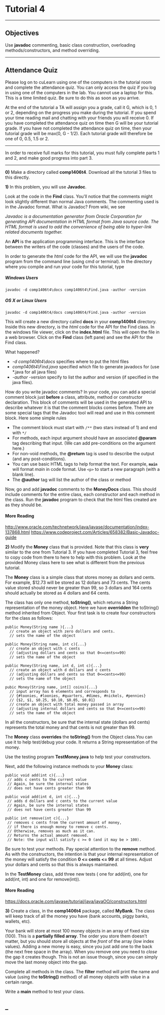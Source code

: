 # Tutorial 4
---

## Objectives  

Use **javadoc** commenting, basic class construction, overloading methods/constructors, and method overriding.

---

## Attendance Quiz

Please log on to cuLearn using one of the computers in the tutorial room and complete the attendance quiz. You can only access the quiz if you log in using one of the computers in the lab. You cannot use a laptop for this. This is a time limited quiz. Be sure to do this as soon as you arrive.

At the end of the tutorial a TA will assign you a grade, call it G, which is 0, 1 or 2, depending on the progress you make during the tutorial. If you spend your time reading mail and chatting with your friends you will receive 0. If you have completed the attendance quiz on time then G will be your tutorial grade. If you have not completed the attendance quiz on time, then your tutorial grade will be max(0, G - 1/2). Each tutorial grade will therefore be one of 0, 0.5, 1.5 or 2.

---
In order to receive full marks for this tutorial, you must fully complete parts 1 and 2, and make good progress into part 3.


---

__0)__ Make a directory called **comp1406t4**. Download all the tutorial 3 files to this directly.
	
__1)__ In this problem, you will use **Javadoc**.

Look at the code in the **Find** class.  You'll notice that the comments might look slightly different than normal Java comments. The commenting used is in the Javadoc format. What is Javadoc? From wiki, we see  

_Javadoc is a documentation generator from Oracle Corporation for generating API documentation in HTML format from Java source code. The HTML format is used to add the convenience of being able to hyper-link related documents together._

An **API** is the application programming interface. This is the interface between the writers of the code (classes) and the users of the code.

In order to generate the _html_ code for the API, we will use the **javadoc** program from the command line (using cmd or terminal). In the directory where you compile and run your code for this tutorial, type

##### Windows Users
```
javadoc -d comp1406t4\docs comp1406t4\Find.java -author -version
```

##### OS X or Linux Users
```
javadoc -d comp1406t4/docs comp1406t4/Find.java -author -version
```


This will create a new directory called **docs** in your **comp1406t4** directory. Inside this new directory, is the _html_ code for the API for the Find class. In the windows file viewer, click on the **index.html** file. This will open the file in a web browser. Click on the **Find** class (left pane) and see the API for the Find class.

What happened?

- _-d comp1406t4\docs_ specifies where to put the html files
- _comp1406t4\Find.java_ specified which file to generate javadocs for (use *.java for all java files)
- _-author -version_ specify to list the author and version (if specified in the java files).

How do you write javadoc comments?
In your code, you can add a special comment block just __before__ a class, attribute, method or constructor
declaration.  This block of comments will be used in the generated API to describe whatever it is that the
comment blocks comes before.  There are some special tags that the Javadoc tool will read and use in this
comment block.  Here some simple rules

- The comment block must start with `/**` (two stars instead of 1) and end with `*/`
- For methods, each input argument should have an associated **@param** tag describing that input. (We can add pre-conditions on the argument here.)
- For non-void methods, the **@return** tag is used to describe the output (and any post-conditions).
- You can use basic HTML tags to help format the text.  For example, **<code>main</code>** will format _main_ in code format. Use ```<p>``` to start a new paragraph (with a blank line).
- The **@author** tag will list the author of the class or method

Now, go and add **javadoc** comments to the **MoneyDocs** class. This should include comments for the entire class, each constructor and each method in the class. Run the **javadoc** program to check that the html files created are as they should be.

#### More Reading

http://www.oracle.com/technetwork/java/javase/documentation/index-137868.html
https://www.codeproject.com/Articles/658382/Basic-Javadoc-guide


__2)__ Modify the **Money** class that is provided. 
Note that this class is **very** similar to the one from Tutorial 3. If you have completed Tutorial 3, feel free to copy code from there to here to help with this problem. Look at the provided Money class here to see what is different from the previous tutorial.

The **Money** class is a simple class that stores money as dollars and cents. For example, $12.73 will be stored as 12 dollars and 73 cents.  The cents value stored should never be greater than 99, so 3 dollars and 164 cents should actually be stored as 4 dollars and 64 cents.    

The class has only one method, **toString()**, which returns a String representation of the money object.
Here we have **overridden** the toString() method inherited from Object. Your first task is to create four constructors for the class as follows:

```
public Money(String name ){...}
  // create an object with zero dollars and cents.
  // sets the name of the object

public Money(String name, int c){...}
  // create an object with c cents
  // (adjusting dollars and cents so that 0<=cents<=99)
  // sets the name of the object

public Money(String name, int d, int c){...}
  // create an object with d dollars and c cents
  // (adjusting dollars and cents so that 0<=cents<=99)
  // sets the name of the object

pubic Money(String name, int[] coins){...}
  // input array has 6 elements and corresponds to
  // {#toonies, #loonies, #quarters, #dimes, #nickels, #pennies}
  // {$2, $1, $0.25, $0.10, $0.05, $0.01}
  // create an object with total money passed in array
  // (adjusting internal dollars and cents so that 0<=cents<=99)
  // sets the name of the object
```


In all the constructors, be sure that the internal state (dollars and cents) represents the total money and that cents is not greater than 99.

The **Money** class **overrides** the **toString()** from the Object class.You can use it to help test/debug your code. It returns a String representation of the money.

Use the testing program **TestMoney.java** to help test your constructors.

Next, add the following instance methods to your **Money** class:

```
public void add(int c){...}
 // adds c cents to the current value
 // Again, be sure the internal states
 // does not have cents greater than 99

public void add(int d, int c){...}
 // adds d dollars and c cents to the current value
 // Again, be sure the internal states
 // does not have cents greater than 99

public int remove(int c){...}
 // removes c cents from the current amount of money,
 // if there is enough money to remove c cents.
 // Otherwise, removes as much as it can.
 // Returns the actual amount removed.
 // Note: the input will satisfy c >= 0 (and it may be > 100).
```

Be sure to test your methods. Pay special attention to the **remove** method. As with the constructors, the intention is that your internal representation of the money will satisfy the condition **0 <= cents <= 99** at all times. Adjust your dollars and cents so that this is always maintained.

In the **TestMoney** class, add three new tests ( one for add(int), one for add(int, int) and one for remove(int)).


#### More Reading

https://docs.oracle.com/javase/tutorial/java/javaOO/constructors.html


__3)__ Create a class, in the **comp1406t4** package, called **MyBank**. The class will keep track of all the money you have (bank accounts, piggy banks, wallets, etc).

Your bank will store at most 100 money objects in an array of fixed size (100). This is a **partially filled array**. The order you store them doesn't matter, but you should store all objects at the _front_ of the array (low index values).  Adding a new money is easy, since you just add one to the back (the next free space in the array). When you remove one you need to _close_ the gap it creates though. This is not an issue though, since you can simply move the last money object into the gap.

Complete all methods in the class. The **filter** method will print the name and value (using the **toString()** method) of all money objects with value in a certain range. 

Write a **main** method to test your class.

_
---
